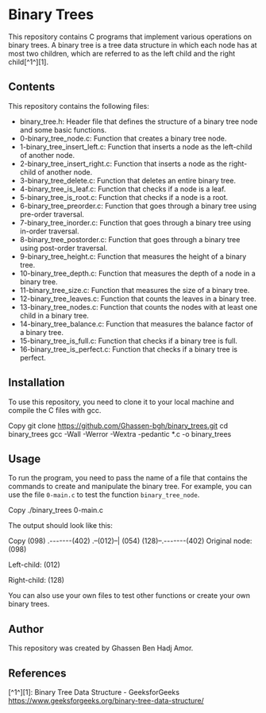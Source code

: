 # Binary Trees

This repository contains C programs that implement various operations on binary trees. A binary tree is a tree data structure in which each node has at most two children, which are referred to as the left child and the right child[^1^][1].

## Contents

This repository contains the following files:

- binary_tree.h: Header file that defines the structure of a binary tree node and some basic functions.
- 0-binary_tree_node.c: Function that creates a binary tree node.
- 1-binary_tree_insert_left.c: Function that inserts a node as the left-child of another node.
- 2-binary_tree_insert_right.c: Function that inserts a node as the right-child of another node.
- 3-binary_tree_delete.c: Function that deletes an entire binary tree.
- 4-binary_tree_is_leaf.c: Function that checks if a node is a leaf.
- 5-binary_tree_is_root.c: Function that checks if a node is a root.
- 6-binary_tree_preorder.c: Function that goes through a binary tree using pre-order traversal.
- 7-binary_tree_inorder.c: Function that goes through a binary tree using in-order traversal.
- 8-binary_tree_postorder.c: Function that goes through a binary tree using post-order traversal.
- 9-binary_tree_height.c: Function that measures the height of a binary tree.
- 10-binary_tree_depth.c: Function that measures the depth of a node in a binary tree.
- 11-binary_tree_size.c: Function that measures the size of a binary tree.
- 12-binary_tree_leaves.c: Function that counts the leaves in a binary tree.
- 13-binary_tree_nodes.c: Function that counts the nodes with at least one child in a binary tree.
- 14-binary_tree_balance.c: Function that measures the balance factor of a binary tree.
- 15-binary_tree_is_full.c: Function that checks if a binary tree is full.
- 16-binary_tree_is_perfect.c: Function that checks if a binary tree is perfect.

## Installation

To use this repository, you need to clone it to your local machine and compile the C files with gcc.

Copy
git clone https://github.com/Ghassen-bgh/binary_trees.git cd binary_trees gcc -Wall -Werror -Wextra -pedantic *.c -o binary_trees


## Usage

To run the program, you need to pass the name of a file that contains the commands to create and manipulate the binary tree. For example, you can use the file `0-main.c` to test the function `binary_tree_node`.

Copy
./binary_trees 0-main.c


The output should look like this:

Copy
(098) .-------(402) .–(012)–| (054) (128)–.-------(402) Original node: (098)

Left-child: (012)

Right-child: (128)


You can also use your own files to test other functions or create your own binary trees.

## Author

This repository was created by Ghassen Ben Hadj Amor.

## References

[^1^][1]: Binary Tree Data Structure - GeeksforGeeks https://www.geeksforgeeks.org/binary-tree-data-structure/
